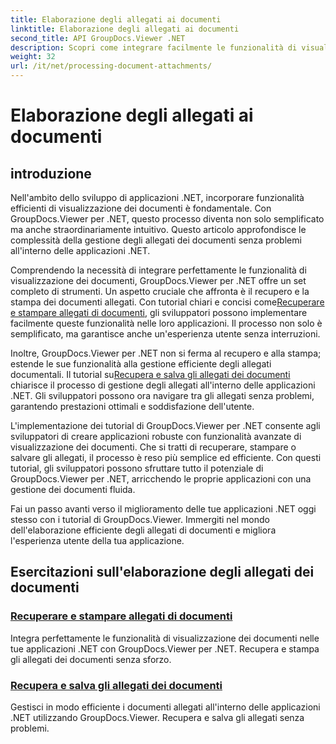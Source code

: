 ```yaml
---
title: Elaborazione degli allegati ai documenti
linktitle: Elaborazione degli allegati ai documenti
second_title: API GroupDocs.Viewer .NET
description: Scopri come integrare facilmente le funzionalità di visualizzazione dei documenti nelle tue applicazioni .NET utilizzando GroupDocs.Viewer. Gestisci gli allegati dei documenti in modo efficiente.
weight: 32
url: /it/net/processing-document-attachments/
--- 
```


# Elaborazione degli allegati ai documenti

## introduzione

Nell'ambito dello sviluppo di applicazioni .NET, incorporare funzionalità efficienti di visualizzazione dei documenti è fondamentale. Con GroupDocs.Viewer per .NET, questo processo diventa non solo semplificato ma anche straordinariamente intuitivo. Questo articolo approfondisce le complessità della gestione degli allegati dei documenti senza problemi all'interno delle applicazioni .NET.

 Comprendendo la necessità di integrare perfettamente le funzionalità di visualizzazione dei documenti, GroupDocs.Viewer per .NET offre un set completo di strumenti. Un aspetto cruciale che affronta è il recupero e la stampa dei documenti allegati. Con tutorial chiari e concisi come[Recuperare e stampare allegati di documenti](./retrieve-and-print-attachments/), gli sviluppatori possono implementare facilmente queste funzionalità nelle loro applicazioni. Il processo non solo è semplificato, ma garantisce anche un'esperienza utente senza interruzioni.

Inoltre, GroupDocs.Viewer per .NET non si ferma al recupero e alla stampa; estende le sue funzionalità alla gestione efficiente degli allegati documentali. Il tutorial su[Recupera e salva gli allegati dei documenti](./retrieve-and-save-attachments/) chiarisce il processo di gestione degli allegati all'interno delle applicazioni .NET. Gli sviluppatori possono ora navigare tra gli allegati senza problemi, garantendo prestazioni ottimali e soddisfazione dell'utente.

L'implementazione dei tutorial di GroupDocs.Viewer per .NET consente agli sviluppatori di creare applicazioni robuste con funzionalità avanzate di visualizzazione dei documenti. Che si tratti di recuperare, stampare o salvare gli allegati, il processo è reso più semplice ed efficiente. Con questi tutorial, gli sviluppatori possono sfruttare tutto il potenziale di GroupDocs.Viewer per .NET, arricchendo le proprie applicazioni con una gestione dei documenti fluida.

Fai un passo avanti verso il miglioramento delle tue applicazioni .NET oggi stesso con i tutorial di GroupDocs.Viewer. Immergiti nel mondo dell'elaborazione efficiente degli allegati di documenti e migliora l'esperienza utente della tua applicazione.

## Esercitazioni sull'elaborazione degli allegati dei documenti
### [Recuperare e stampare allegati di documenti](./retrieve-and-print-attachments/)
Integra perfettamente le funzionalità di visualizzazione dei documenti nelle tue applicazioni .NET con GroupDocs.Viewer per .NET. Recupera e stampa gli allegati dei documenti senza sforzo.
### [Recupera e salva gli allegati dei documenti](./retrieve-and-save-attachments/)
Gestisci in modo efficiente i documenti allegati all'interno delle applicazioni .NET utilizzando GroupDocs.Viewer. Recupera e salva gli allegati senza problemi.